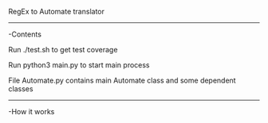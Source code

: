 RegEx to Automate translator


----------------------------


-Contents


Run ./test.sh to get test coverage


Run python3 main.py to start main process


File Automate.py contains main Automate class and some dependent classes


----------------------------


-How it works


